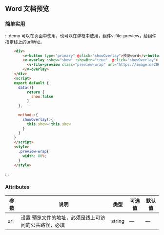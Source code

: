 ## Word 文档预览

### 简单实用

:::demo 可以在页面中使用，也可以在弹框中使用，组件v-file-preview，给组件指定线上的url地址。

```html
    <div>
        <v-button type="primary" @click="showOverlay">预览word</v-button>
        <v-overlay :show="show" :showBtn="true"  @click="showOverlay">
          <v-file-preview class="preview-wrap" url="https://image.ms200.cn/file/3.docx"/>
        </v-overlay>
    </div>
    <script>
    export default {
      data(){
          return {
            show:false  
          }
      },
      
      methods:{
        showOverlay(){
          this.show=!this.show
        }
      }
    }
    </script>
    <style>
      .preview-wrap{
        width: 80%;
      }
    </style>
```
:::

### Attributes
| 参数      | 说明    | 类型      | 可选值       | 默认值   |
|---------- |-------- |---------- |-------------  |-------- |
| url | 设置 预览文件的地址，必须是线上可访问的公共路径，必填 | string  |   —          |    —     |
